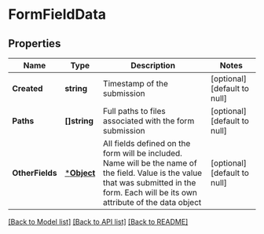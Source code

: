 # FormFieldData

## Properties
Name | Type | Description | Notes
------------ | ------------- | ------------- | -------------
**Created** | **string** | Timestamp of the submission | [optional] [default to null]
**Paths** | **[]string** | Full paths to files associated with the form submission | [optional] [default to null]
**OtherFields** | [***Object**](.md) | All fields defined on the form will be included. Name will be the name of the field. Value is the value that was submitted in the form. Each will be its own attribute of the data object | [optional] [default to null]

[[Back to Model list]](../README.md#documentation-for-models) [[Back to API list]](../README.md#documentation-for-api-endpoints) [[Back to README]](../README.md)

